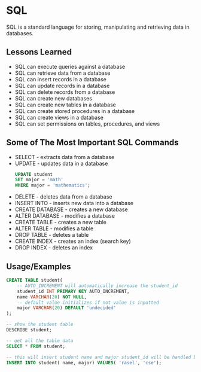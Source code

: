 
# SQL

SQL is a standard language for storing, manipulating and retrieving data in databases.


## Lessons Learned

* SQL can execute queries against a database
* SQL can retrieve data from a database
* SQL can insert records in a database
* SQL can update records in a database
* SQL can delete records from a database
* SQL can create new databases
* SQL can create new tables in a database
* SQL can create stored procedures in a database
* SQL can create views in a database
* SQL can set permissions on tables, procedures, and views


## Some of The Most Important SQL Commands

* SELECT - extracts data from a database
* UPDATE - updates data in a database
    ```SQL
    UPDATE student
    SET major = 'math'
    WHERE major = 'mathematics';
    ```
* DELETE - deletes data from a database
* INSERT INTO - inserts new data into a database
* CREATE DATABASE - creates a new database
* ALTER DATABASE - modifies a database
* CREATE TABLE - creates a new table
* ALTER TABLE - modifies a table
* DROP TABLE - deletes a table
* CREATE INDEX - creates an index (search key)
* DROP INDEX - deletes an index


## Usage/Examples

```SQL
CREATE TABLE student(
    -- AUTO_INCREMENT will automatically increase the student_id
    student_id INT PRIMARY KEY AUTO_INCREMENT,
    name VARCHAR(20) NOT NULL,
    -- default value initializes if not value is inputted
    major VARCHAR(20) DEFAULT 'undecided'
);

-- show the student table
DESCRIBE student;

-- get all the table data 
SELECT * FROM student;

-- this will insert student name and major student_id will be handled by AUTO_INCREMENT
INSERT INTO student( name, major) VALUES( 'rasel', 'cse');
```

